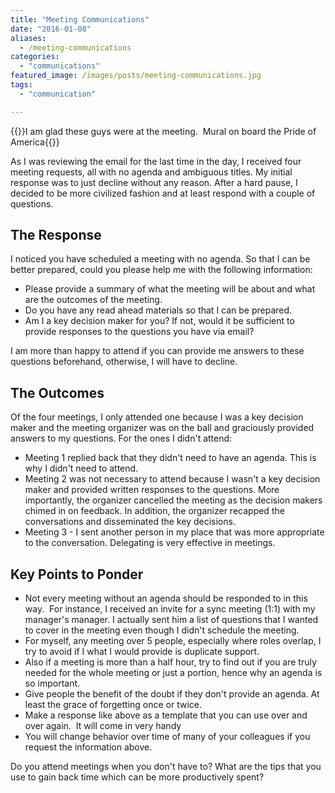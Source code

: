 ```yaml
---
title: "Meeting Communications"
date: "2016-01-08"
aliases:
  - /meeting-communications
categories: 
  - "communications"
featured_image: /images/posts/meeting-communications.jpg
tags: 
  - "communication"

---
```


{{<featuredimage>}}I am glad these guys were at the meeting.  Mural on board the Pride of America{{</featuredimage>}}

As I was reviewing the email for the last time in the day, I received four meeting requests, all with no agenda and ambiguous titles. My initial response was to just decline without any reason. After a hard pause, I decided to be more civilized fashion and at least respond with a couple of questions.

## The Response

I noticed you have scheduled a meeting with no agenda. So that I can be better prepared, could you please help me with the following information:

- Please provide a summary of what the meeting will be about and what are the outcomes of the meeting.
- Do you have any read ahead materials so that I can be prepared.
- Am I a key decision maker for you? If not, would it be sufficient to provide responses to the questions you have via email?

I am more than happy to attend if you can provide me answers to these questions beforehand, otherwise, I will have to decline.

## The Outcomes

Of the four meetings, I only attended one because I was a key decision maker and the meeting organizer was on the ball and graciously provided answers to my questions. For the ones I didn't attend:

- Meeting 1 replied back that they didn't need to have an agenda. This is why I didn't need to attend.
- Meeting 2 was not necessary to attend because I wasn't a key decision maker and provided written responses to the questions. More importantly, the organizer cancelled the meeting as the decision makers chimed in on feedback. In addition, the organizer recapped the conversations and disseminated the key decisions.
- Meeting 3 - I sent another person in my place that was more appropriate to the conversation. Delegating is very effective in meetings.

## Key Points to Ponder

- Not every meeting without an agenda should be responded to in this way.  For instance, I received an invite for a sync meeting (1:1) with my manager's manager. I actually sent him a list of questions that I wanted to cover in the meeting even though I didn't schedule the meeting.
- For myself, any meeting over 5 people, especially where roles overlap, I try to avoid if I what I would provide is duplicate support.
- Also if a meeting is more than a half hour, try to find out if you are truly needed for the whole meeting or just a portion, hence why an agenda is so important.
- Give people the benefit of the doubt if they don't provide an agenda. At least the grace of forgetting once or twice.
- Make a response like above as a template that you can use over and over again.  It will come in very handy
- You will change behavior over time of many of your colleagues if you request the information above.

Do you attend meetings when you don't have to? What are the tips that you use to gain back time which can be more productively spent?
